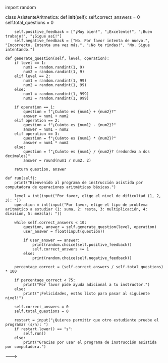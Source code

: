 import random

class AsistenteAritmetica:
    def __init__(self):
        self.correct_answers = 0
        self.total_questions = 0

        self.positive_feedback = ["¡Muy bien!", "¡Excelente!", "¡Buen trabajo!", "¡Sigue así!"]
        self.negative_feedback = ["No. Por favor intenta de nuevo.", "Incorrecto. Intenta una vez más.", "¡No te rindas!", "No. Sigue intentando."]

    def generate_question(self, level, operation):
        if level == 1:
            num1 = random.randint(1, 9)
            num2 = random.randint(1, 9)
        elif level == 2:
            num1 = random.randint(1, 99)
            num2 = random.randint(1, 99)
        else:
            num1 = random.randint(1, 999)
            num2 = random.randint(1, 999)

        if operation == 1:
            question = f"¿Cuánto es {num1} + {num2}?"
            answer = num1 + num2
        elif operation == 2:
            question = f"¿Cuánto es {num1} - {num2}?"
            answer = num1 - num2
        elif operation == 3:
            question = f"¿Cuánto es {num1} * {num2}?"
            answer = num1 * num2
        else:
            question = f"¿Cuánto es {num1} / {num2}? (redondea a dos decimales)"
            answer = round(num1 / num2, 2)

        return question, answer

    def run(self):
        print("Bienvenido al programa de instrucción asistida por computadora de operaciones aritméticas básicas.")

        level = int(input("Por favor, elige el nivel de dificultad (1, 2, 3): "))
        operation = int(input("Por favor, elige el tipo de problema aritmético a estudiar (1: suma, 2: resta, 3: multiplicación, 4: división, 5: mezcla): "))

        while self.correct_answers < 10:
            question, answer = self.generate_question(level, operation)
            user_answer = float(input(question))

            if user_answer == answer:
                print(random.choice(self.positive_feedback))
                self.correct_answers += 1
            else:
                print(random.choice(self.negative_feedback))

        percentage_correct = (self.correct_answers / self.total_questions) * 100

        if percentage_correct < 75:
            print("Por favor pide ayuda adicional a tu instructor.")
        else:
            print("¡Felicidades, estás listo para pasar al siguiente nivel!")

        self.correct_answers = 0
        self.total_questions = 0

        restart = input("¿Quieres permitir que otro estudiante pruebe el programa? (s/n): ")
        if restart.lower() == "s":
            self.run()
        else:
            print("Gracias por usar el programa de instrucción asistida por computadora.")

--->
